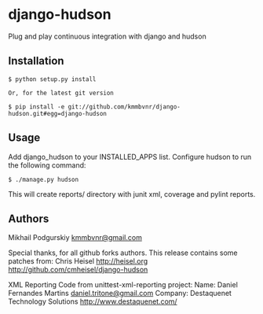 django-hudson
=============

Plug and play continuous integration with django and hudson

Installation
------------

    $ python setup.py install

    Or, for the latest git version

    $ pip install -e git://github.com/kmmbvnr/django-hudson.git#egg=django-hudson


Usage
-----

Add django_hudson to your INSTALLED_APPS list.
Configure hudson to run the following command:

    $ ./manage.py hudson

This will create reports/ directory with junit xml, coverage and pylint
reports.


Authors
-------
Mikhail Podgurskiy <kmmbvnr@gmail.com>

Special thanks, for all github forks authors.
This release contains some patches from:
     Chris Heisel <http://heisel.org>
     http://github.com/cmheisel/django-hudson

XML Reporting Code from unittest-xml-reporting project:
    Name:    Daniel Fernandes Martins <daniel.tritone@gmail.com>
    Company: Destaquenet Technology Solutions <http://www.destaquenet.com/>

